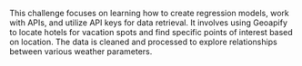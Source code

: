 This challenge focuses on learning how to create regression models, work with APIs, and utilize API keys for data retrieval. It involves using Geoapify to locate hotels for vacation spots and find specific points of interest based on location. The data is cleaned and processed to explore relationships between various weather parameters.

